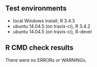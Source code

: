 ## Test environments
* local Windows install, R 3.4.3
* ubuntu 14.04.5 (on travis-ci), R 3.4.2
* ubuntu 14.04.5 (on travis-ci), R-devel

## R CMD check results
There were no ERRORs or WARNINGs.
